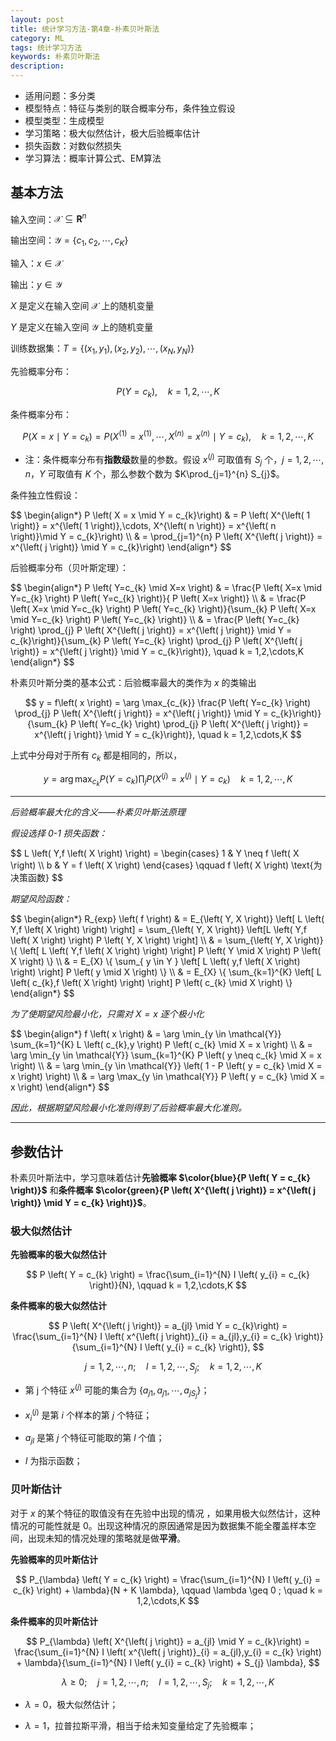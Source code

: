 ```yaml
---
layout: post
title: 统计学习方法-第4章-朴素贝叶斯法
category: ML
tags: 统计学习方法
keywords: 朴素贝叶斯法
description:
---
```


- 适用问题：多分类
- 模型特点：特征与类别的联合概率分布，条件独立假设
- 模型类型：生成模型
- 学习策略：极大似然估计，极大后验概率估计
- 损失函数：对数似然损失
- 学习算法：概率计算公式、EM算法

## 基本方法

输入空间：$\mathcal{X} \subseteq \mathbf{R}^{n}$

输出空间：$\mathcal{Y} = \{ c_{1},c_{2},\cdots, c_{K} \}$

输入：$x \in \mathcal{X}$

输出：$y \in \mathcal{Y}$

$X$ 是定义在输入空间 $\mathcal{X}$ 上的随机变量

$Y$ 是定义在输入空间 $\mathcal{Y}$ 上的随机变量

训练数据集：$T = \{ \left( x_{1},y_{1} \right),\left( x_{2},y_{2} \right),\cdots,\left( x_{N},y_{N} \right) \}$

先验概率分布：

$$
P \left( Y = c_{k} \right),\quad k = 1,2,\cdots,K
$$

条件概率分布：

$$
P \left( X = x \mid Y = c_{k}\right) = P \left( X^{\left( 1 \right)} = x^{\left( 1 \right)},\cdots,X^{\left( n \right)} = x^{\left( n \right)}\mid Y = c_{k} \right), \quad k = 1,2,\cdots,K
$$

- 注：条件概率分布有**指数级**数量的参数。假设 $x^{\left( j\right)}$ 可取值有 $S_{j}$ 个，$j = 1,2,\cdots,n$，$Y$ 可取值有 $K$ 个，那么参数个数为 $K\prod_{j=1}^{n} S_{j}$。

条件独立性假设：

<div>
$$
\begin{align*}
P \left( X = x \mid Y = c_{k}\right) & = P \left( X^{\left( 1 \right)} = x^{\left( 1 \right)},\cdots, X^{\left( n \right)} = x^{\left( n \right)}\mid Y = c_{k}\right) \\
& = \prod_{j=1}^{n} P \left( X^{\left( j \right)} = x^{\left( j \right)} \mid Y = c_{k}\right)
\end{align*}
$$
</div>

后验概率分布（贝叶斯定理）：

<div>
$$
\begin{align*}
P \left( Y=c_{k} \mid X=x \right) & = \frac{P \left( X=x \mid Y=c_{k} \right) P \left( Y=c_{k} \right)}{ P \left( X=x \right)} \\
& = \frac{P \left( X=x \mid Y=c_{k} \right) P \left( Y=c_{k} \right)}{\sum_{k} P \left( X=x \mid Y=c_{k} \right) P \left( Y=c_{k} \right)} \\
&  = \frac{P \left( Y=c_{k} \right) \prod_{j} P \left( X^{\left( j \right)} = x^{\left( j \right)} \mid Y = c_{k}\right)}{\sum_{k} P \left( Y=c_{k} \right) \prod_{j} P \left( X^{\left( j \right)} = x^{\left( j \right)} \mid Y = c_{k}\right)}, \quad k = 1,2,\cdots,K
\end{align*}
$$
</div>

朴素贝叶斯分类的基本公式：后验概率最大的类作为 $x$ 的类输出

$$
y = f\left( x \right) = \arg \max_{c_{k}} \frac{P \left( Y=c_{k} \right) \prod_{j} P \left( X^{\left( j \right)} = x^{\left( j \right)} \mid Y = c_{k}\right)}{\sum_{k} P \left( Y=c_{k} \right) \prod_{j} P \left( X^{\left( j \right)} = x^{\left( j \right)} \mid Y = c_{k}\right)}, \quad k = 1,2,\cdots,K
$$

上式中分母对于所有 $c_{k}$ 都是相同的，所以，

$$
y = \arg \max_{c_{k}} P \left( Y=c_{k} \right) \prod_{j} P \left( X^{\left( j \right)} = x^{\left( j \right)} \mid Y = c_{k}\right) \quad k = 1,2,\cdots,K
$$

----

*后验概率最大化的含义——朴素贝叶斯法原理*

*假设选择 0-1 损失函数：*

<div>
$$
L \left( Y,f \left( X \right) \right) =
\begin{cases}
1 & Y \neq f \left( X \right) \\
b & Y = f \left( X \right)
\end{cases} \qquad f \left( X \right) \text{为决策函数}
$$
</div>

*期望风险函数：*

<div>
$$
\begin{align*}
R_{exp} \left( f \right) & = E_{\left( Y, X \right)} \left[ L \left( Y,f \left( X \right) \right) \right] = \sum_{\left( Y, X \right)} \left[L \left( Y,f \left( X \right) \right) P \left( Y, X \right) \right] \\
& = \sum_{\left( Y, X \right)} \{ \left[ L \left( Y,f \left( X \right) \right) \right] P \left( Y \mid X \right) P \left( X \right) \} \\
& = E_{X} \{ \sum_{ y \in Y } \left[ L \left( y,f \left( X \right) \right) \right] P \left( y \mid X \right) \} \\
& = E_{X} \{ \sum_{k=1}^{K} \left[ L \left( c_{k},f \left( X \right) \right) \right] P \left( c_{k} \mid X \right) \}
\end{align*}
$$
</div>

*为了使期望风险最小化，只需对 $X =x$ 逐个极小化*

<div>
$$
\begin{align*}
f \left( x \right) & = \arg \min_{y \in \mathcal{Y}} \sum_{k=1}^{K} L \left( c_{k},y \right) P \left( c_{k} \mid X = x \right) \\
& = \arg \min_{y \in \mathcal{Y}} \sum_{k=1}^{K} P \left( y \neq c_{k} \mid X = x \right) \\
& = \arg \min_{y \in \mathcal{Y}} \left( 1 - P \left( y = c_{k} \mid X = x \right) \right) \\
& = \arg \max_{y \in \mathcal{Y}} P \left( y = c_{k} \mid X = x \right)
\end{align*}
$$
</div>

*因此，根据期望风险最小化准则得到了后验概率最大化准则。*

----

## 参数估计

朴素贝叶斯法中，学习意味着估计**先验概率 $\color{blue}{P \left( Y = c_{k} \right)}$** 和**条件概率 $\color{green}{P \left( X^{\left( j \right)} = x^{\left( j \right)} \mid Y = c_{k} \right)}$**。

### 极大似然估计

**先验概率的极大似然估计**

$$
P \left( Y = c_{k} \right) = \frac{\sum_{i=1}^{N} I \left( y_{i} = c_{k} \right)}{N}, \qquad k = 1,2,\cdots,K
$$

**条件概率的极大似然估计**

$$
P \left( X^{\left( j \right)} = a_{jl} \mid Y = c_{k}\right) = \frac{\sum_{i=1}^{N} I \left( x^{\left( j \right)}_{i} = a_{jl},y_{i} = c_{k} \right)}{\sum_{i=1}^{N} I \left( y_{i} = c_{k} \right)},
$$

$$
\quad j = 1,2,\cdots,n ; \quad l = 1,2,\cdots,S_{j} ; \quad k = 1,2,\cdots,K
$$

- 第 j 个特征 $x^{\left( j \right)}$ 可能的集合为 $\{ a_{j1},a_{j1},\cdots,a_{jS_{j}}\}$；

- $x_{i}^{\left( j \right)}$ 是第 $i$ 个样本的第 $j$ 个特征；

- $a_{jl}$ 是第 $j$ 个特征可能取的第 $l$ 个值；

- $I$ 为指示函数；

### 贝叶斯估计

对于 $x$ 的某个特征的取值没有在先验中出现的情况 ，如果用极大似然估计，这种情况的可能性就是 0。出现这种情况的原因通常是因为数据集不能全覆盖样本空间，出现未知的情况处理的策略就是做**平滑**。

**先验概率的贝叶斯估计**

$$
P_{\lambda} \left( Y = c_{k} \right) = \frac{\sum_{i=1}^{N} I \left( y_{i} = c_{k} \right) + \lambda}{N + K \lambda}, \qquad \lambda \geq 0 ; \quad k = 1,2,\cdots,K
$$

**条件概率的贝叶斯估计**

$$
P_{\lambda} \left( X^{\left( j \right)} = a_{jl} \mid Y = c_{k}\right) = \frac{\sum_{i=1}^{N} I \left( x^{\left( j \right)}_{i} = a_{jl},y_{i} = c_{k} \right) + \lambda}{\sum_{i=1}^{N} I \left( y_{i} = c_{k} \right) + S_{j} \lambda},
$$

$$
\lambda \geq 0 ; \quad j = 1,2,\cdots,n ; \quad l = 1,2,\cdots,S_{j} ; \quad k = 1,2,\cdots,K
$$


- $\lambda = 0$，极大似然估计；

- $\lambda = 1$，拉普拉斯平滑，相当于给未知变量给定了先验概率；